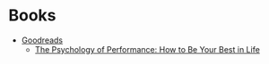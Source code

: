 # Books

* [Goodreads](https://www.goodreads.com/)
  * [The Psychology of Performance: How to Be Your Best in Life](https://www.goodreads.com/book/show/36494965-the-psychology-of-performance)